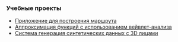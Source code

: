 
<!--
**blizliz/blizliz** is a ✨ _special_ ✨ repository because its `README.md` (this file) appears on your GitHub profile.

Here are some ideas to get you started:

- 🔭 I’m currently working on ...
- 🌱 I’m currently learning ...
- 👯 I’m looking to collaborate on ...
- 🤔 I’m looking for help with ...
- 💬 Ask me about ...
- 📫 How to reach me: ...
- 😄 Pronouns: ...
- ⚡ Fun fact: ...
-->

### Учебные проекты

- [Приложение для построения маршрута](https://github.com/blizliz/route_to_hell)
- [Аппроксимация функций с использованием вейвлет-анализа](https://github.com/blizliz/MAI/blob/master/NumMethods/CW/report.pdf)
- [Система генерация синтетических данных с 3D лицами](https://github.com/blizliz/3dface_dataset_generation)

